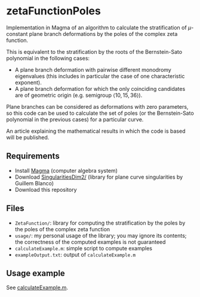 # zetaFunctionPoles
Implementation in Magma of an algorithm to calculate the stratification of $`\mu`$-constant plane branch deformations by the poles of the complex zeta function.

This is equivalent to the stratification by the roots of the Bernstein-Sato polynomial in the following cases:
- A plane branch deformation with pairwise different monodromy eigenvalues (this includes in particular the case of one characteristic exponent).
- A plane branch deformation for which the only coinciding candidates are of geometric origin (e.g. semigroup $`\langle 10,15,36 \rangle`$).

Plane branches can be considered as deformations with zero parameters, so this code can be used to calculate the set of poles (or the Bernstein-Sato polynomial in the previous cases) for a particular curve.

An article explaining the mathematical results in which the code is based will be published.

## Requirements
- Install [Magma](https://magma.maths.usyd.edu.au/magma/) (computer algebra system)
- Download [SingularitiesDim2/](https://github.com/rogolop/SingularitiesDim2) (library for plane curve singularities by Guillem Blanco)
- Download this repository

## Files
- `ZetaFunction/`: library for computing the stratification by the poles by the poles of the complex zeta function
- `usage/`: my personal usage of the library; you may ignore its contents; the correctness of the computed examples is not guaranteed
- `calculateExample.m`: simple script to compute examples
- `exampleOutput.txt`: output of `calculateExample.m`

## Usage example

See [calculateExample.m](calculateExample.m).


